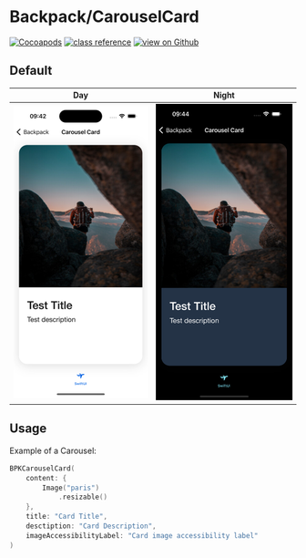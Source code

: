 # Backpack/CarouselCard

[![Cocoapods](https://img.shields.io/cocoapods/v/Backpack.svg?style=flat)](https://cocoapods.org/pods/Backpack-SwiftUI)
[![class reference](https://img.shields.io/badge/Class%20reference-iOS-blue)](https://backpack.github.io/ios/versions/latest/swiftui/Classes/BPKCarouselCard.html)
[![view on Github](https://img.shields.io/badge/Source%20code-GitHub-lightgrey)](https://github.com/Skyscanner/backpack-ios/tree/main/Backpack-SwiftUI/CarouselCard)

## Default

| Day | Night |
| --- | --- |
| <img src="https://raw.githubusercontent.com/Skyscanner/backpack-ios/main/screenshots/iPhone-carousel-card__default_lm.png" alt="" width="375" /> |<img src="https://raw.githubusercontent.com/Skyscanner/backpack-ios/main/screenshots/iPhone-carousel-card__default_dm.png" alt="" width="375" /> |

## Usage

Example of a Carousel: 
```swift
BPKCarouselCard(
    content: {
        Image("paris")
            .resizable()
    },
    title: "Card Title",
    desctiption: "Card Description",
    imageAccessibilityLabel: "Card image accessibility label"
)
```
